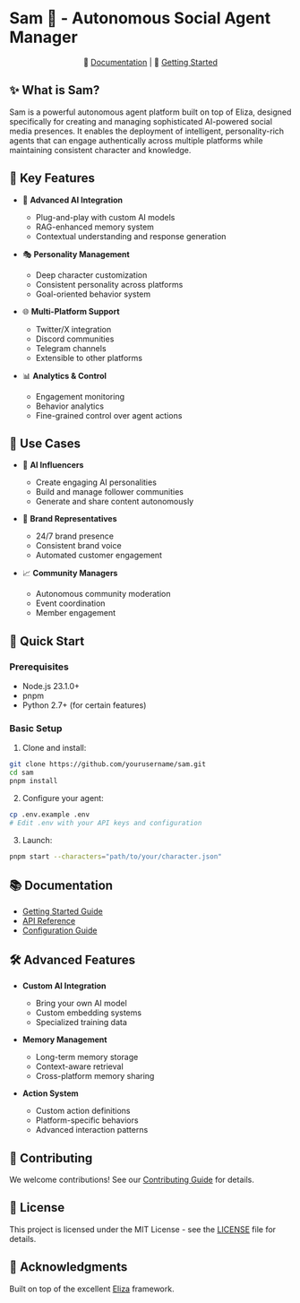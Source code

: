 # Sam 🤖 - Autonomous Social Agent Manager



<div align="center">
  
  📖 [Documentation](./docs/docs/) | 🎯 [Getting Started](./docs/docs/tasks/task_getting_started.md)
  
</div>

## ✨ What is Sam?

Sam is a powerful autonomous agent platform built on top of Eliza, designed specifically for creating and managing sophisticated AI-powered social media presences. It enables the deployment of intelligent, personality-rich agents that can engage authentically across multiple platforms while maintaining consistent character and knowledge.

## 🚀 Key Features

- 🧠 **Advanced AI Integration**
  - Plug-and-play with custom AI models
  - RAG-enhanced memory system
  - Contextual understanding and response generation

- 🎭 **Personality Management**
  - Deep character customization
  - Consistent personality across platforms
  - Goal-oriented behavior system

- 🌐 **Multi-Platform Support**
  - Twitter/X integration
  - Discord communities
  - Telegram channels
  - Extensible to other platforms

- 📊 **Analytics & Control**
  - Engagement monitoring
  - Behavior analytics
  - Fine-grained control over agent actions

## 🎯 Use Cases

- 🤖 **AI Influencers**
  - Create engaging AI personalities
  - Build and manage follower communities
  - Generate and share content autonomously

- 🎯 **Brand Representatives**
  - 24/7 brand presence
  - Consistent brand voice
  - Automated customer engagement

- 📈 **Community Managers**
  - Autonomous community moderation
  - Event coordination
  - Member engagement

## 🚀 Quick Start

### Prerequisites

- Node.js 23.1.0+
- pnpm
- Python 2.7+ (for certain features)

### Basic Setup

1. Clone and install:
```bash
git clone https://github.com/yourusername/sam.git
cd sam
pnpm install
```

2. Configure your agent:
```bash
cp .env.example .env
# Edit .env with your API keys and configuration
```

3. Launch:
```bash
pnpm start --characters="path/to/your/character.json"
```

## 📚 Documentation

- [Getting Started Guide](./docs/docs/tasks/task_getting_started.md)
- [API Reference](./docs/api/index.md)
- [Configuration Guide](./docs/docs/guides/configuration.md)

## 🛠 Advanced Features

- **Custom AI Integration**
  - Bring your own AI model
  - Custom embedding systems
  - Specialized training data

- **Memory Management**
  - Long-term memory storage
  - Context-aware retrieval
  - Cross-platform memory sharing

- **Action System**
  - Custom action definitions
  - Platform-specific behaviors
  - Advanced interaction patterns

## 🤝 Contributing

We welcome contributions! See our [Contributing Guide](./docs/docs/community/contributing.md) for details.

## 📜 License

This project is licensed under the MIT License - see the [LICENSE](LICENSE) file for details.

## 🌟 Acknowledgments

Built on top of the excellent [Eliza](https://github.com/ai16z/eliza) framework.
